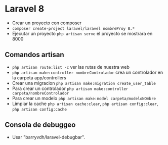 # Laravel 8
* Crear un proyecto con composer 
* `composer create-project laravel/laravel nombreProy 8.*`
* Ejecutar un proyecto `php artisan serve` el proyecto se mostrara en 8000

## Comandos artisan
* `php artisan route:list -c` ver las rutas de nuestra web 
* `php artisan make:controller nombreControlador` crea un controlador en la carpeta app/controllers
* Crear una migracion `php artisan make:migration create_user_table`
* Para crear un controlador `php artisan make:controller carpeta/nombreControlador`
* Para crear un modelo `php artisan make:model carpeta/modeloNOmbre`
* Limpiar la cache `php artisan cache:clear`, `php artisan config:clear`, `php artisan config:cache`

## Consola de debuggeo
* Usar "barryvdh/laravel-debugbar".

